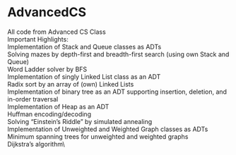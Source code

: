 # AdvancedCS
All code from Advanced CS Class\
Important Highlights:\
Implementation of Stack and Queue classes as ADTs\
Solving mazes by depth-first and breadth-first search (using own Stack and Queue)\
Word Ladder solver by BFS\
Implementation of singly Linked List class as an ADT\
Radix sort by an array of (own) Linked Lists\
Implementation of binary tree as an ADT supporting insertion, deletion, and in-order traversal\
Implementation of Heap as an ADT\
Huffman encoding/decoding\
Solving “Einstein’s Riddle” by simulated annealing\
Implementation of Unweighted and Weighted Graph classes as ADTs\
Minimum spanning trees for unweighted and weighted graphs\
Dijkstra’s algorithm\
